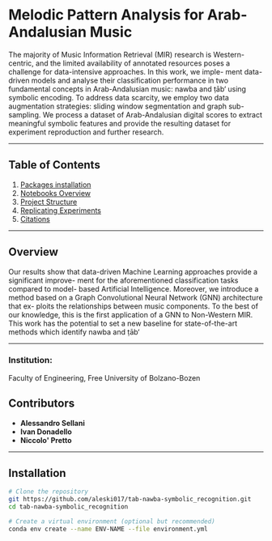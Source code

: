 #  Melodic Pattern Analysis for Arab-Andalusian Music

The majority of Music Information Retrieval (MIR) research
is Western-centric, and the limited availability of annotated resources
poses a challenge for data-intensive approaches. In this work, we imple-
ment data-driven models and analyse their classification performance in
two fundamental concepts in Arab-Andalusian music: nawba and ṭāb‘
using symbolic encoding. To address data scarcity, we employ two data
augmentation strategies: sliding window segmentation and graph sub-
sampling. We process a dataset of Arab-Andalusian digital scores to
extract meaningful symbolic features and provide the resulting dataset
for experiment reproduction and further research.

---

##  Table of Contents



1. [Packages installation](#installation)  
2. [Notebooks Overview](#usage)  
3. [Project Structure](#project-structure) 
4. [Replicating Experiments](#replicating-experiments)  
5. [Citations](#citations)

---

## Overview

Our results show that
data-driven Machine Learning approaches provide a significant improve-
ment for the aforementioned classification tasks compared to model-
based Artificial Intelligence. Moreover, we introduce a method based
on a Graph Convolutional Neural Network (GNN) architecture that ex-
ploits the relationships between music components. To the best of our
knowledge, this is the first application of a GNN to Non-Western MIR.
This work has the potential to set a new baseline for state-of-the-art
methods which identify nawba and ṭāb‘

---

###  Institution:
 Faculty of Engineering, Free University of Bolzano-Bozen  


##  Contributors

- **Alessandro Sellani** 
- **Ivan Donadello** 
- **Niccolo' Pretto** 

---

##  Installation

```bash
# Clone the repository
git https://github.com/aleski017/tab-nawba-symbolic_recognition.git
cd tab-nawba-symbolic_recognition

# Create a virtual environment (optional but recommended)
conda env create --name ENV-NAME --file environment.yml

